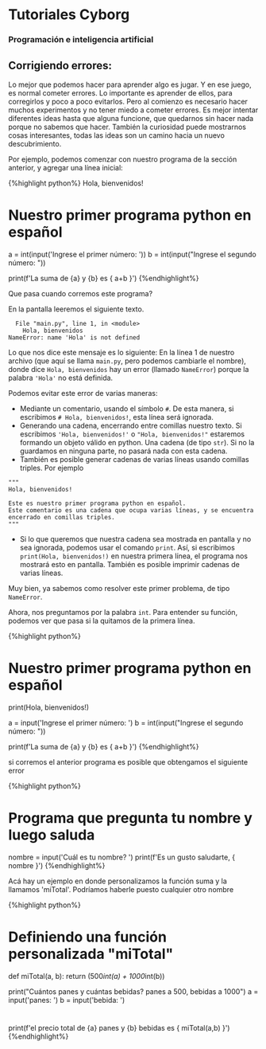 # Tutoriales Cyborg 
### Programación e inteligencia artificial

## Corrigiendo errores:

Lo mejor que podemos hacer para aprender algo es jugar. Y en ese juego, es normal cometer errores. Lo importante es aprender de ellos, para corregirlos y poco a poco evitarlos. Pero al comienzo es necesario hacer muchos experimentos y no tener miedo a cometer errores. Es mejor intentar diferentes ideas hasta que alguna funcione, que quedarnos sin hacer nada porque no sabemos que hacer. También la curiosidad puede mostrarnos cosas interesantes, todas las ideas son un camino hacia un nuevo descubrimiento.

Por ejemplo, podemos comenzar con nuestro programa de la sección anterior, y agregar una línea inicial:

{%highlight python%}
Hola, bienvenidos!
# Nuestro primer programa python en español

a = int(input('Ingrese el primer número: '))
b = int(input("Ingrese el segundo número: "))

print(f'La suma de {a} y {b}  es { a+b }')
{%endhighlight%}

Que pasa cuando corremos este programa?

En la pantalla leeremos el siguiente texto.
```Traceback (most recent call last):
  File "main.py", line 1, in <module>
    Hola, bienvenidos
NameError: name 'Hola' is not defined
```
Lo que nos dice este mensaje es lo siguiente: En la línea 1 de nuestro archivo (que aquí se llama `main.py`, pero podemos cambiarle el nombre), donde dice `Hola, bienvenidos` hay un error (llamado `NameError`) porque la palabra `'Hola'` no está definida.

Podemos evitar este error de varias maneras:
- Mediante un comentario, usando el símbolo `#`. De esta manera, si escribimos `# Hola, bienvenidos!`, esta línea será ignorada.
- Generando una cadena, encerrando entre comillas nuestro texto.  Si escribimos `'Hola, bienvenidos!'` o `"Hola, bienvenidos!"` estaremos formando un objeto válido en python. Una cadena (de tipo `str`). Si no la guardamos en ninguna parte, no pasará nada con esta cadena.
- También es posible generar cadenas de varias líneas usando comillas triples. Por ejemplo
```
""" 
Hola, bienvenidos!

Este es nuestro primer programa python en español.
Este comentario es una cadena que ocupa varias líneas, y se encuentra 
encerrado en comillas triples.
"""
```
- Si lo que queremos que nuestra cadena sea mostrada en pantalla y no sea ignorada, podemos usar el comando `print`. Así, si escribimos `print(Hola, bienvenidos!)` en nuestra primera línea, el programa nos mostrará esto en pantalla. También es posible imprimir cadenas de varias líneas.

Muy bien, ya sabemos como resolver este primer problema, de tipo `NameError`.

Ahora, nos preguntamos por la palabra `int`. Para entender su función, podemos ver que pasa si la quitamos de la primera línea.


{%highlight python%}
# Nuestro primer programa python en español
print(Hola, bienvenidos!)

a = input('Ingrese el primer número: ')
b = int(input("Ingrese el segundo número: "))

print(f'La suma de {a} y {b}  es { a+b }')
{%endhighlight%}

si corremos el anterior programa es posible que obtengamos el siguiente error


{%highlight python%}
# Programa que pregunta tu nombre y luego saluda

nombre = input('Cuál es tu nombre? ')
print(f'Es un gusto saludarte, { nombre }')
{%endhighlight%}




Acá  hay un ejemplo en donde personalizamos la función suma y la llamamos 'miTotal'. Podríamos haberle puesto cualquier otro nombre




{%highlight python%}
# Definiendo una función personalizada "miTotal"

def miTotal(a, b):
    return (500*int(a) + 1000*int(b))

print("Cuántos panes y cuántas bebidas? panes a 500, bebidas a 1000")
a = input('panes: ')
b = input('bebida: ')

# 
print(f'el precio total de {a} panes y {b} bebidas es { miTotal(a,b) }')
{%endhighlight%}


